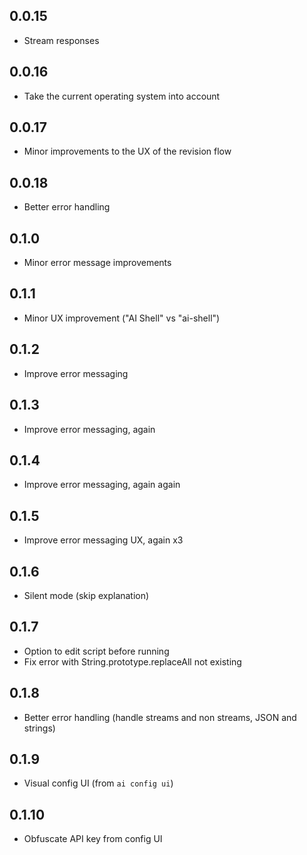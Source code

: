 ## 0.0.15

- Stream responses

## 0.0.16

- Take the current operating system into account

## 0.0.17

- Minor improvements to the UX of the revision flow

## 0.0.18

- Better error handling

## 0.1.0

- Minor error message improvements

## 0.1.1

- Minor UX improvement ("AI Shell" vs "ai-shell")

## 0.1.2

- Improve error messaging

## 0.1.3

- Improve error messaging, again

## 0.1.4

- Improve error messaging, again again

## 0.1.5

- Improve error messaging UX, again x3

## 0.1.6

- Silent mode (skip explanation)

## 0.1.7

- Option to edit script before running
- Fix error with String.prototype.replaceAll not existing

## 0.1.8

- Better error handling (handle streams and non streams, JSON and strings)

## 0.1.9

- Visual config UI (from `ai config ui`)

## 0.1.10

- Obfuscate API key from config UI
